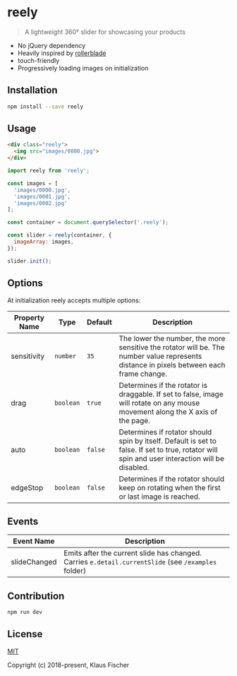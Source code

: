 # reely

> A lightweight 360° slider for showcasing your products

* No jQuery dependency
* Heavily inspired by [rollerblade](https://github.com/austenpayan/rollerblade)
* touch-friendly
* Progressively loading images on initialization

## Installation

```bash
npm install --save reely
```

## Usage

```html
<div class="reely">
  <img src="images/0000.jpg">
</div>
```

```javascript
import reely from 'reely';

const images = [
  'images/0000.jpg',
  'images/0001.jpg',
  'images/0002.jpg'
];

const container = document.querySelector('.reely');

const slider = reely(container, {
  imageArray: images,
});

slider.init();
```

## Options
At initialization reely accepts multiple options:

| Property Name | Type | Default | Description |
|---------------|------|---------|-------------|
| sensitivity | `number` | `35` | The lower the number, the more sensitive the rotator will be. The number value represents distance in pixels between each frame change.|
| drag | `boolean` | `true` | Determines if the rotator is draggable. If set to false, image will rotate on any mouse movement along the X axis of the page. |
| auto | `boolean` | `false` | Determines if rotator should spin by itself. Default is set to false. If set to true, rotator will spin and user interaction will be disabled. |
| edgeStop | `boolean` | `false`  | Determines if the rotator should keep on rotating when the first or last image is reached. |

## Events

| Event Name | Description |
|------------|-------------|
| slideChanged | Emits after the current slide has changed. Carries `e.detail.currentSlide` (see `/examples` folder) |

## Contribution

```bash
npm run dev
```

## License

[MIT](http://opensource.org/licenses/MIT)

Copyright (c) 2018-present, Klaus Fischer
